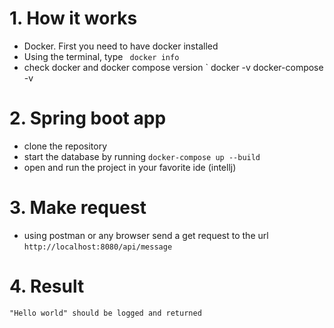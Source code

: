 # 1. How it works
  * Docker. First you need to have docker installed
  *  Using the terminal, type
  ` 
  docker info
  `
  * check docker and docker compose version 
    ` 
  docker -v 
  docker-compose -v
  
  
# 2. Spring boot app
  * clone the repository
  * start the database by running 
  `docker-compose up --build`
  * open and run the project in your favorite ide (intellj) 
  
# 3. Make request
  * using postman or any browser send a get request to the url 
  `http://localhost:8080/api/message`
 
# 4. Result
   `"Hello world" should be logged and returned`
 
